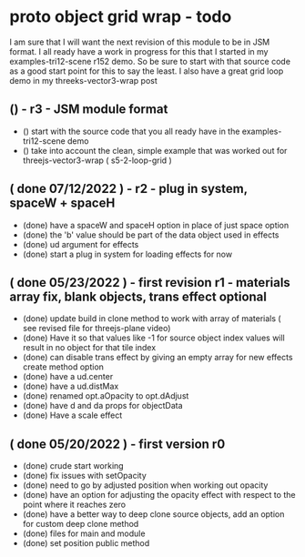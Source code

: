 # proto object grid wrap - todo

<!-- r3 and JSM version of module -->

I am sure that I will want the next revision of this module to be in JSM format. I all ready have a work in progress for this that I started in my examples-tri12-scene r152 demo. So be sure to start with that source code as a good start point for this to say the least.
I also have a great grid loop demo in my threeks-vector3-wrap post

## () - r3 - JSM module format
* () start with the source code that you all ready have in the examples-tri12-scene demo
* () take into account the clean, simple example that was worked out for threejs-vector3-wrap ( s5-2-loop-grid )

<!-- DONE -->

## ( done 07/12/2022 ) - r2 - plug in system, spaceW + spaceH
* (done) have a spaceW and spaceH option in place of just space option
* (done) the 'b' value should be part of the data object used in effects
* (done) ud argument for effects
* (done) start a plug in system for loading effects for now

## ( done 05/23/2022 ) - first revision r1 - materials array fix, blank objects, trans effect optional
* (done) update build in clone method to work with array of materials ( see revised file for threejs-plane video)
* (done) Have it so that values like -1 for source object index values will result in no object for that tile index
* (done) can disable trans effect by giving an empty array for new effects create method option
* (done) have a ud.center
* (done) have a ud.distMax
* (done) renamed opt.aOpacity to opt.dAdjust
* (done) have d and da props for objectData
* (done) Have a scale effect

## ( done 05/20/2022 ) - first version r0
* (done) crude start working
* (done) fix issues with setOpacity
* (done) need to go by adjusted position when working out opacity
* (done) have an option for adjusting the opacity effect with respect to the point where it reaches zero
* (done) have a better way to deep clone source objects, add an option for custom deep clone method
* (done) files for main and module
* (done) set position public method